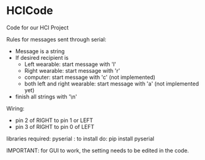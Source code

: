 # HCICode
Code for our HCI Project

Rules for messages sent through serial:
- Message is a string
- If desired recipient is
    - Left wearable: start message with 'l'
    - Right wearable: start message with 'r'
    - computer: start message with 'c' (not implemented)
    - both left and right wearable: start message with 'a' (not implemented yet)
- finish all strings with '\n'


Wiring:
- pin 2 of RIGHT to pin 1 or LEFT
- pin 3 of RIGHT to pin 0 of LEFT

libraries required:
pyserial : to install do: pip install pyserial

IMPORTANT: for GUI to work, the setting needs to be edited in the code.

